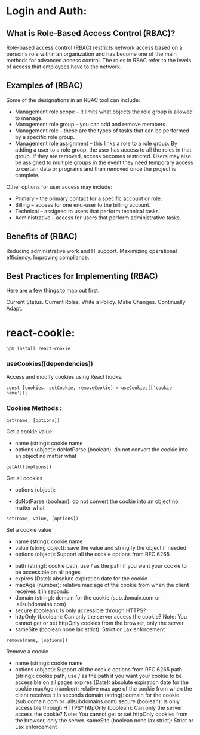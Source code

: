 # Login and Auth:
## What is Role-Based Access Control (RBAC)?
Role-based access control (RBAC) restricts network access based on a person's role within an organization and has become one of the main methods for advanced access control. The roles in RBAC refer to the levels of access that employees have to the network.

## Examples of (RBAC)
Some of the designations in an RBAC tool can include:

* Management role scope – it limits what objects the role group is allowed to manage.
* Management role group – you can add and remove members.
* Management role – these are the types of tasks that can be performed by a specific role group.
* Management role assignment – this links a role to a role group.
By adding a user to a role group, the user has access to all the roles in that group. If they are removed, access becomes restricted. Users may also be assigned to multiple groups in the event they need temporary access to certain data or programs and then removed once the project is complete.

Other options for user access may include:

- Primary – the primary contact for a specific account or role.
- Billing – access for one end-user to the billing account.
- Technical – assigned to users that perform technical tasks.
- Administrative – access for users that perform administrative tasks.
## Benefits of (RBAC)
Reducing administrative work and IT support.
Maximizing operational efficiency.
Improving compliance.
## Best Practices for Implementing (RBAC)
Here are a few things to map out first:

Current Status.
Current Roles.
Write a Policy.
Make Changes.
Continually Adapt.

# react-cookie:
```
npm install react-cookie
```
### useCookies([dependencies])
Access and modify cookies using React hooks.
```
const [cookies, setCookie, removeCookie] = useCookies(['cookie-name']);
```

### Cookies Methods :
```
get(name, [options])
```

Get a cookie value

* name (string): cookie name
* options (object): doNotParse (boolean): do not convert the cookie into an object no matter what
```
getAll([options])
```
Get all cookies

* options (object):
 - doNotParse (boolean): do not convert the cookie into an object no matter what
 ```
set(name, value, [options])
```
Set a cookie value

* name (string): cookie name
* value (string	object): save the value and stringify the object if needed
* options (object): Support all the cookie options from RFC 6265
- path (string): cookie path, use / as the path if you want your cookie to be accessible on all pages
- expires (Date): absolute expiration date for the cookie
- maxAge (number): relative max age of the cookie from when the client receives it in seconds
- domain (string): domain for the cookie (sub.domain.com or .allsubdomains.com)
- secure (boolean): Is only accessible through HTTPS?
- httpOnly (boolean): Can only the server access the cookie? Note: You cannot get or set httpOnly cookies from the browser, only the server.
- sameSite (boolean	none	lax	strict): Strict or Lax enforcement
```
remove(name, [options])
```
Remove a cookie

* name (string): cookie name
* options (object): Support all the cookie options from RFC 6265
path (string): cookie path, use / as the path if you want your cookie to be accessible on all pages
expires (Date): absolute expiration date for the cookie
maxAge (number): relative max age of the cookie from when the client receives it in seconds
domain (string): domain for the cookie (sub.domain.com or .allsubdomains.com)
secure (boolean): Is only accessible through HTTPS?
httpOnly (boolean): Can only the server access the cookie? Note: You cannot get or set httpOnly cookies from the browser, only the server.
sameSite (boolean	none	lax	strict): Strict or Lax enforcement